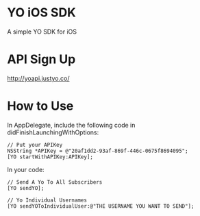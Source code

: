 YO iOS SDK
======

A simple YO SDK for iOS

API Sign Up
======
http://yoapi.justyo.co/


How to Use
======
In AppDelegate, include the following code in didFinishLaunchingWithOptions:

    // Put your APIKey
    NSString *APIKey = @"20af1dd2-93af-869f-446c-0675f8694095";
    [YO startWithAPIKey:APIKey];


In your code:

    // Send A Yo To All Subscribers
    [YO sendYO];
    
    // Yo Individual Usernames
    [YO sendYOToIndividualUser:@"THE USERNAME YOU WANT TO SEND"];


